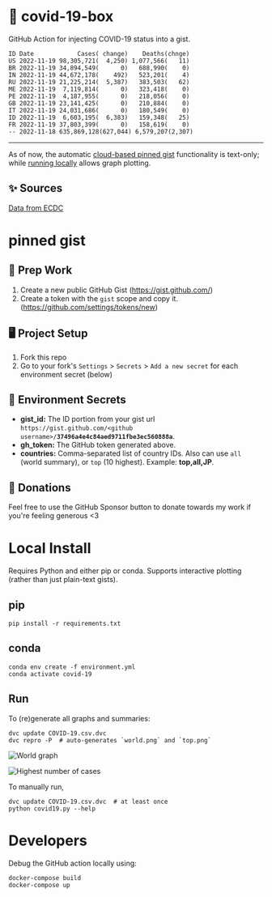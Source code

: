 # 🏥 covid-19-box

GitHub Action for injecting COVID-19 status into a gist.

```
ID Date            Cases( change)    Deaths(chnge)
US 2022-11-19 98,305,721(  4,250) 1,077,566(   11)
BR 2022-11-19 34,894,549(      0)   688,990(    0)
IN 2022-11-19 44,672,178(    492)   523,201(    4)
RU 2022-11-19 21,225,214(  5,387)   383,503(   62)
ME 2022-11-19  7,119,814(      0)   323,418(    0)
PE 2022-11-19  4,187,955(      0)   218,056(    0)
GB 2022-11-19 23,141,425(      0)   210,884(    0)
IT 2022-11-19 24,031,686(      0)   180,549(    0)
ID 2022-11-19  6,603,195(  6,383)   159,348(   25)
FR 2022-11-19 37,803,399(      0)   158,619(    0)
-- 2022-11-18 635,869,128(627,044) 6,579,207(2,307)
```

---

As of now, the automatic [cloud-based pinned gist](#pinned-gist) functionality is text-only;
while [running locally](#local-install) allows graph plotting.

## ✨ Sources

[Data from ECDC](https://www.ecdc.europa.eu/en/publications-data/download-todays-data-geographic-distribution-covid-19-cases-worldwide)

# pinned gist

## 🎒 Prep Work
1. Create a new public GitHub Gist (https://gist.github.com/)
1. Create a token with the `gist` scope and copy it. (https://github.com/settings/tokens/new)

## 🖥 Project Setup
1. Fork this repo
1. Go to your fork's `Settings` > `Secrets` > `Add a new secret` for each environment secret (below)

## 🤫 Environment Secrets
- **gist_id:** The ID portion from your gist url `https://gist.github.com/<github username>/`**`37496a4e4c84aed9711fbe3ec560888a`**.
- **gh_token:** The GitHub token generated above.
- **countries:** Comma-separated list of country IDs. Also can use `all` (world summary), or `top` (10 highest). Example: **top,all,JP**.

## 💸 Donations

Feel free to use the GitHub Sponsor button to donate towards my work if you're feeling generous <3

# Local Install

Requires Python and either pip or conda. Supports interactive plotting (rather than just plain-text gists).

## pip

```
pip install -r requirements.txt
```

## conda

```
conda env create -f environment.yml
conda activate covid-19
```

## Run

To (re)generate all graphs and summaries:

```
dvc update COVID-19.csv.dvc
dvc repro -P  # auto-generates `world.png` and `top.png`
```

![World graph](world.png)

![Highest number of cases](top.png)

To manually run,

```
dvc update COVID-19.csv.dvc  # at least once
python covid19.py --help
```

# Developers

Debug the GitHub action locally using:

```
docker-compose build
docker-compose up
```
